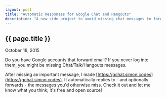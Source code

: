 ```yaml
---
layout: post
title: "Automatic Responses for Google Chat and Hangouts"
description: "A new side project to avoid missing chat messages to forwarding accounts."
---
```


{{ page.title }}
----------------

<p class="meta">October 18, 2015</p>

Do you have Google accounts that forward email?
If you never log into them, you might be missing Chat/Talk/Hangouts messages.

After missing an important message, I made [https://gchat.simon.codes](https://gchat.simon.codes).
It automatically replies to - and optionally forwards - the messages you'd otherwise miss.
Check it out and let me know what you think; it's free and open source!
